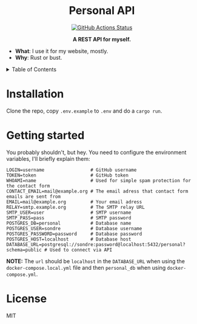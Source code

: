 <h1 align="center">Personal API</h1>
<p align="center">
    <a href="https://github.com/sondr3/personal-api/actions"><img alt="GitHub Actions Status" src="https://github.com/sondr3/personal-api/workflows/pipeline/badge.svg" /></a>
</p>

<p align="center">
    <b>A REST API for myself.</b>
</p>

- **What**: I use it for my website, mostly.
- **Why**: Rust or bust.

<details>
<summary>Table of Contents</summary>
<br />

## Table of Contents

- [Installation](#installation)
- [Getting started](#getting-started)
- [License](#license)
</details>

# Installation

Clone the repo, copy `.env.example` to `.env` and do a `cargo run`.

# Getting started

You probably shouldn't, but hey. You need to configure the environment 
variables, I'll briefly explain them:

```dotenv
LOGIN=username                 # GitHub username
TOKEN=token                    # GitHub token
WHOAMI=name                    # Used for simple spam protection for the contact form
CONTACT_EMAIL=mail@example.org # The email adress that contact form emails are sent from
EMAIL=mail@example.org         # Your email adress
RELAY=smtp.example.org         # The SMTP relay URL
SMTP_USER=user                 # SMTP username
SMTP_PASS=pass                 # SMTP password
POSTGRES_DB=personal           # Database name
POSTGRES_USER=sondre           # Database username
POSTGRES_PASSWORD=password     # Database password
POSTGRES_HOST=localhost        # Database host
DATABASE_URL=postgresql://sondre:password@localhost:5432/personal?schema=public # Used to connect via API
```

**NOTE:** The `url` should be `localhost` in the `DATABASE_URL` when using the 
`docker-compose.local.yml` file and then `personal_db` when using `docker-compose.yml`.

# License

MIT

